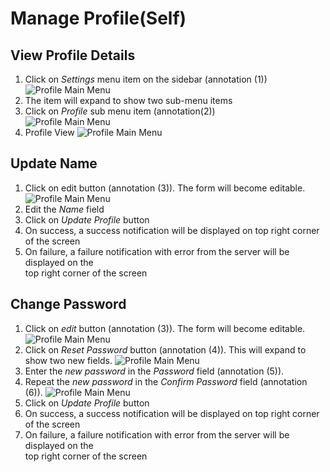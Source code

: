 # Manage Profile(Self)

## View Profile Details

1. Click on _Settings_ menu item on the sidebar (annotation (1))  
![Profile Main Menu](/documentation/images/brand/profile/viewall1.png)
2. The item will expand to show two sub-menu items
3. Click on _Profile_ sub menu item (annotation(2))  
![Profile Main Menu](/documentation/images/brand/profile/viewall2.png)
4. Profile View
![Profile Main Menu](/documentation/images/brand/profile/profileview1.png)

## Update Name

1. Click on edit button (annotation (3)). The form will become editable.
![Profile Main Menu](/documentation/images/brand/profile/updateview1.png)
2. Edit the _Name_ field
3. Click on _Update Profile_ button
4. On success, a success notification will be displayed on top right corner of the screen
5. On failure, a failure notification with error from the server will be displayed on the  
top right corner of the screen

## Change Password

1. Click on _edit_ button (annotation (3)). The form will become editable.
![Profile Main Menu](/documentation/images/brand/profile/updateview1.png)
2. Click on _Reset Password_ button (annotation (4)). This will expand to show two new fields.
![Profile Main Menu](/documentation/images/brand/profile/updateview2.png)
3. Enter the _new password_ in the _Password_ field (annotation (5)).
4. Repeat the _new password_ in the _Confirm Password_ field (annotation (6)).
![Profile Main Menu](/documentation/images/brand/profile/updateview3.png)
5. Click on _Update Profile_ button
6. On success, a success notification will be displayed on top right corner of the screen
7. On failure, a failure notification with error from the server will be displayed on the  
top right corner of the screen

